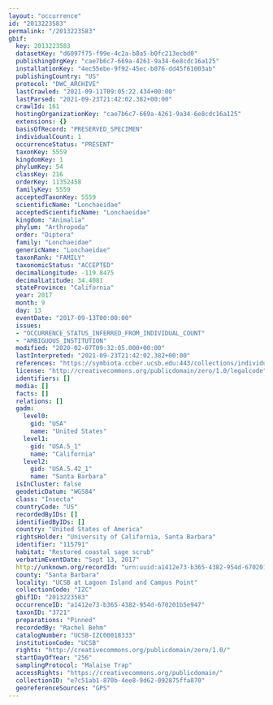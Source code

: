 ```yaml
---
layout: "occurrence"
id: "2013223583"
permalink: "/2013223583"
gbif:
  key: 2013223583
  datasetKey: "d6097f75-f99e-4c2a-b8a5-b0fc213ecbd0"
  publishingOrgKey: "cae7b6c7-669a-4261-9a34-6e8cdc16a125"
  installationKey: "4ec55ebe-9f92-45ec-b076-dd45f61003ab"
  publishingCountry: "US"
  protocol: "DWC_ARCHIVE"
  lastCrawled: "2021-09-11T09:05:22.434+00:00"
  lastParsed: "2021-09-23T21:42:02.382+00:00"
  crawlId: 161
  hostingOrganizationKey: "cae7b6c7-669a-4261-9a34-6e8cdc16a125"
  extensions: {}
  basisOfRecord: "PRESERVED_SPECIMEN"
  individualCount: 1
  occurrenceStatus: "PRESENT"
  taxonKey: 5559
  kingdomKey: 1
  phylumKey: 54
  classKey: 216
  orderKey: 11352458
  familyKey: 5559
  acceptedTaxonKey: 5559
  scientificName: "Lonchaeidae"
  acceptedScientificName: "Lonchaeidae"
  kingdom: "Animalia"
  phylum: "Arthropoda"
  order: "Diptera"
  family: "Lonchaeidae"
  genericName: "Lonchaeidae"
  taxonRank: "FAMILY"
  taxonomicStatus: "ACCEPTED"
  decimalLongitude: -119.8475
  decimalLatitude: 34.4081
  stateProvince: "California"
  year: 2017
  month: 9
  day: 13
  eventDate: "2017-09-13T00:00:00"
  issues:
  - "OCCURRENCE_STATUS_INFERRED_FROM_INDIVIDUAL_COUNT"
  - "AMBIGUOUS_INSTITUTION"
  modified: "2020-02-07T09:32:05.000+00:00"
  lastInterpreted: "2021-09-23T21:42:02.382+00:00"
  references: "https://symbiota.ccber.ucsb.edu:443/collections/individual/index.php?occid=115791"
  license: "http://creativecommons.org/publicdomain/zero/1.0/legalcode"
  identifiers: []
  media: []
  facts: []
  relations: []
  gadm:
    level0:
      gid: "USA"
      name: "United States"
    level1:
      gid: "USA.5_1"
      name: "California"
    level2:
      gid: "USA.5.42_1"
      name: "Santa Barbara"
  isInCluster: false
  geodeticDatum: "WGS84"
  class: "Insecta"
  countryCode: "US"
  recordedByIDs: []
  identifiedByIDs: []
  country: "United States of America"
  rightsHolder: "University of California, Santa Barbara"
  identifier: "115791"
  habitat: "Restored coastal sage scrub"
  verbatimEventDate: "Sept 13, 2017"
  http://unknown.org/recordId: "urn:uuid:a1412e73-b365-4382-954d-670201b5e947"
  county: "Santa Barbara"
  locality: "UCSB at Lagoon Island and Campus Point"
  collectionCode: "IZC"
  gbifID: "2013223583"
  occurrenceID: "a1412e73-b365-4382-954d-670201b5e947"
  taxonID: "3721"
  preparations: "Pinned"
  recordedBy: "Rachel Behm"
  catalogNumber: "UCSB-IZC00018333"
  institutionCode: "UCSB"
  rights: "http://creativecommons.org/publicdomain/zero/1.0/"
  startDayOfYear: "256"
  samplingProtocol: "Malaise Trap"
  accessRights: "https://creativecommons.org/publicdomain/"
  collectionID: "e7c51ab1-870b-4ee8-9d62-092875ffa870"
  georeferenceSources: "GPS"
---
```

